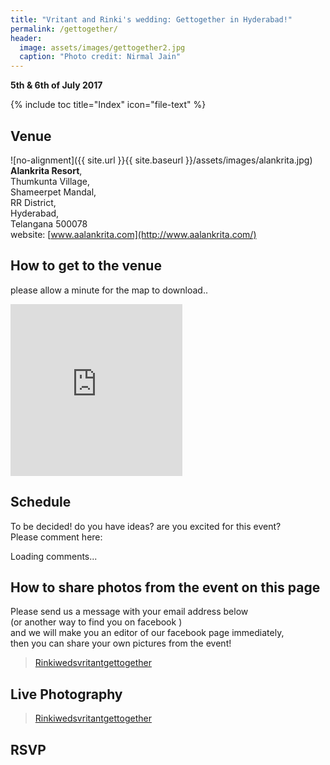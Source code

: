 ```yaml
---
title: "Vritant and Rinki's wedding: Gettogether in Hyderabad!"
permalink: /gettogether/
header:
  image: assets/images/gettogether2.jpg
  caption: "Photo credit: Nirmal Jain"
---
```

**5th & 6th of July 2017**

{% include toc title="Index" icon="file-text" %}

## Venue
![no-alignment]({{ site.url }}{{ site.baseurl }}/assets/images/alankrita.jpg)
<br>**Alankrita Resort**,
<br>Thumkunta Village,
<br>Shameerpet Mandal,
<br>RR District,
<br>Hyderabad,
<br>Telangana 500078
<br>website: [www.aalankrita.com](http://www.aalankrita.com/)


## How to get to the venue
please allow a minute for the map to download..
<iframe src="https://www.google.com/maps/embed?pb=!1m18!1m12!1m3!1d121716.44818848904!2d78.48711951927397!3d17.572365678326538!2m3!1f0!2f0!3f0!3m2!1i1024!2i768!4f13.1!3m3!1m2!1s0x3bcb847d7e205b39%3A0x1a77c6ffc3f76e95!2sAalankrita+Resort+And+Spa!5e0!3m2!1sen!2sin!4v1495566570359" width="275" height="275" frameborder="0" style="border:0" allowfullscreen></iframe>


## Schedule
To be decided! do you have ideas? are you excited for this event?
<br> Please comment here:
<div class="fb-comments"
  data-href="http://rinkiweds.vritant.com/gettogether/"
  data-width="500"
  data-numposts="5">
  Loading comments...
</div>


## How to share photos from the event on this page
Please send us a message with your email address below
<br> (or another way to find you on facebook )
<br> and we will make you an editor of our facebook page immediately,
<br> then you can share your own pictures from the event!
<div class="fb-page"
  data-href="https://www.facebook.com/Rinkiwedsvritantgettogether-143640362846231/"
  data-tabs="messages"
  data-width="500"
  data-height="300"
  data-small-header="true"
  data-adapt-container-width="true"
  data-hide-cover="true"
  data-show-facepile="false">
    <blockquote
      cite="https://www.facebook.com/Rinkiwedsvritantgettogether-143640362846231/"
      class="fb-xfbml-parse-ignore">
        <a href="https://www.facebook.com/Rinkiwedsvritantgettogether-143640362846231/">
          Rinkiwedsvritantgettogether</a>
    </blockquote>
</div>


## Live Photography
<div class="fb-page"
  data-href="https://www.facebook.com/Rinkiwedsvritantgettogether-143640362846231/" 
  data-tabs="timeline" 
  data-width="500" 
  data-height="1500" 
  data-small-header="false" 
  data-adapt-container-width="true" 
  data-hide-cover="false" 
  data-show-facepile="true">
    <blockquote
      cite="https://www.facebook.com/Rinkiwedsvritantgettogether-143640362846231/" 
      class="fb-xfbml-parse-ignore">
        <a href="https://www.facebook.com/Rinkiwedsvritantgettogether-143640362846231/">
          Rinkiwedsvritantgettogether</a>
    </blockquote>
</div>

## RSVP
